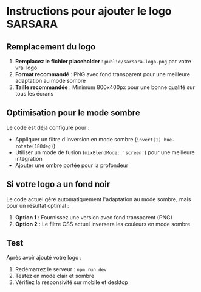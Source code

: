 # Instructions pour ajouter le logo SARSARA

## Remplacement du logo

1. **Remplacez le fichier placeholder** : `public/sarsara-logo.png` par votre vrai logo
2. **Format recommandé** : PNG avec fond transparent pour une meilleure adaptation au mode sombre
3. **Taille recommandée** : Minimum 800x400px pour une bonne qualité sur tous les écrans

## Optimisation pour le mode sombre

Le code est déjà configuré pour :
- Appliquer un filtre d'inversion en mode sombre (`invert(1) hue-rotate(180deg)`)
- Utiliser un mode de fusion (`mixBlendMode: 'screen'`) pour une meilleure intégration
- Ajouter une ombre portée pour la profondeur

## Si votre logo a un fond noir

Le code actuel gère automatiquement l'adaptation au mode sombre, mais pour un résultat optimal :
1. **Option 1** : Fournissez une version avec fond transparent (PNG)
2. **Option 2** : Le filtre CSS actuel inversera les couleurs en mode sombre

## Test

Après avoir ajouté votre logo :
1. Redémarrez le serveur : `npm run dev`
2. Testez en mode clair et sombre
3. Vérifiez la responsivité sur mobile et desktop
